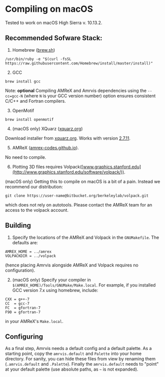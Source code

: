 # Compiling on macOS

Tested to work on macOS High Sierra v. 10.13.2.

## Recommended Sofware Stack:


1. Homebrew ([brew.sh](https://brew.sh))

```
/usr/bin/ruby -e "$(curl -fsSL https://raw.githubusercontent.com/Homebrew/install/master/install)"
```

2. GCC

```
brew install gcc
```

Note: **optional** Compiling AMReX and Amrvis dependencies using the `--cc=gcc-N` (where `N` is your GCC version number) option ensures consistent C/C++ and Fortran compilers.

3. OpenMotif

```
brew install openmotif
```

4. (macOS only) XQuarz ([xquarz.org](https://www.xquartz.org))

Download installer from [xquarz.org](https://www.xquartz.org). Works with version [2.7.11](https://dl.bintray.com/xquartz/downloads/XQuartz-2.7.11.dmg).

5. AMReX ([amrex-codes.github.io](https://amrex-codes.github.io)). 

No need to compile.

6. Plotting 3D files requires Volpack([www.graphics.stanford.edu](http://www.graphics.stanford.edu/software/volpack/)).

(macOS only) Getting this to compile on macOS is a bit of a pain. Instead we recommend our distribution:

```
git clone https://user-name@bitbucket.org/berkeleylab/volpack.git
```

which does not rely on autotools. Please contact the AMReX team for an access to the volpack account.

## Building

1. Specify the locations of the AMReX and Volpack in the `GNUMakefile`. The defaults are:

```
AMREX_HOME = ../amrex
VOLPACKDIR = ../volpack
```

(hence placing Amrvis alongside AMReX and Volpack requires no configuration).

2. (macOS only) Specify your compiler in `$(AMREX_HOME)/Tools/GNUMake/Make.local`. For example, if you installed GCC version 7.x using homebrew, include:

```
CXX = g++-7
CC  = gcc-7
FC  = gfortran-7
F90 = gfortran-7
```

in your AMReX's `Make.local`.


## Configuring

As a final step, Amrvis needs a default config and a default palette. As a starting point, copy the `amrvis.default` and `Palette` into your home directory. For sanity, you can hide these files from view by renaming them (`.amrvis.default` and `.Palette`). Finally the `amrvis.default` needs to "point" at your default palette (use absolute paths, as `~` is not expanded).
